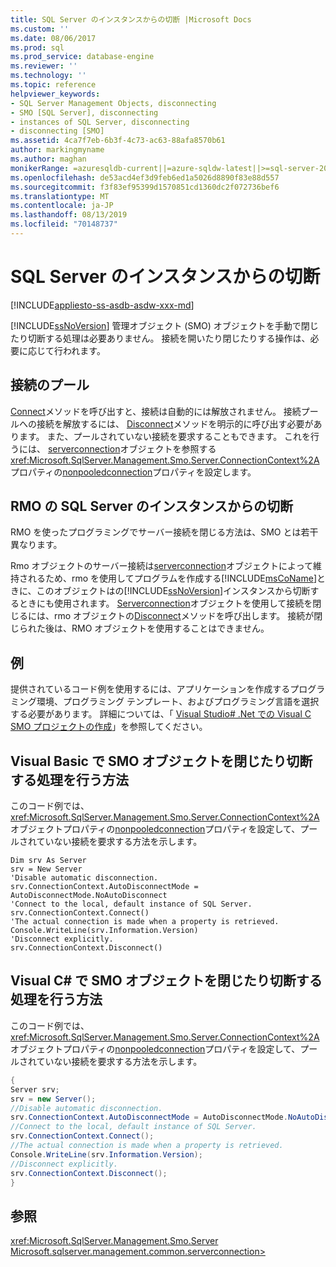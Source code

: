 ```yaml
---
title: SQL Server のインスタンスからの切断 |Microsoft Docs
ms.custom: ''
ms.date: 08/06/2017
ms.prod: sql
ms.prod_service: database-engine
ms.reviewer: ''
ms.technology: ''
ms.topic: reference
helpviewer_keywords:
- SQL Server Management Objects, disconnecting
- SMO [SQL Server], disconnecting
- instances of SQL Server, disconnecting
- disconnecting [SMO]
ms.assetid: 4ca7f7eb-6b3f-4c73-ac63-88afa8570b61
author: markingmyname
ms.author: maghan
monikerRange: =azuresqldb-current||=azure-sqldw-latest||>=sql-server-2016||=sqlallproducts-allversions||>=sql-server-linux-2017||=azuresqldb-mi-current
ms.openlocfilehash: de53acd4ef3d9feb6ed1a5026d8890f83e88d557
ms.sourcegitcommit: f3f83ef95399d1570851cd1360dc2f072736bef6
ms.translationtype: MT
ms.contentlocale: ja-JP
ms.lasthandoff: 08/13/2019
ms.locfileid: "70148737"
---
```

# <a name="disconnecting-from-an-instance-of-sql-server"></a>SQL Server のインスタンスからの切断
[!INCLUDE[appliesto-ss-asdb-asdw-xxx-md](../../../includes/appliesto-ss-asdb-asdw-xxx-md.md)]

  [!INCLUDE[ssNoVersion](../../../includes/ssnoversion-md.md)] 管理オブジェクト (SMO) オブジェクトを手動で閉じたり切断する処理は必要ありません。 接続を開いたり閉じたりする操作は、必要に応じて行われます。  
  
## <a name="connection-pooling"></a>接続のプール  
 [Connect](https://msdn.microsoft.com/library/microsoft.sqlserver.management.common.connectionmanager.connect)メソッドを呼び出すと、接続は自動的には解放されません。 接続プールへの接続を解放するには、 [Disconnect](https://msdn.microsoft.com/library/microsoft.sqlserver.management.common.connectionmanager.disconnect)メソッドを明示的に呼び出す必要があります。 また、プールされていない接続を要求することもできます。 これを行うには、 [serverconnection](https://msdn.microsoft.com/library/microsoft.sqlserver.management.common.serverconnection.aspx)オブジェクトを参照する<xref:Microsoft.SqlServer.Management.Smo.Server.ConnectionContext%2A>プロパティの[nonpooledconnection](https://msdn.microsoft.com/library/microsoft.sqlserver.management.common.connectionsettings.nonpooledconnection)プロパティを設定します。  
  
## <a name="disconnecting-from-an-instance-of-sql-server-for-rmo"></a>RMO の SQL Server のインスタンスからの切断  
 RMO を使ったプログラミングでサーバー接続を閉じる方法は、SMO とは若干異なります。  
  
 Rmo オブジェクトのサーバー接続は[serverconnection](https://msdn.microsoft.com/library/microsoft.sqlserver.management.common.serverconnection.aspx)オブジェクトによって維持されるため、rmo を使用してプログラムを作成する[!INCLUDE[msCoName](../../../includes/msconame-md.md)]ときに、このオブジェクトはの[!INCLUDE[ssNoVersion](../../../includes/ssnoversion-md.md)]インスタンスから切断するときにも使用されます。 [Serverconnection](https://msdn.microsoft.com/library/microsoft.sqlserver.management.common.serverconnection.aspx)オブジェクトを使用して接続を閉じるには、rmo オブジェクトの[Disconnect](https://msdn.microsoft.com/library/microsoft.sqlserver.management.common.connectionmanager.disconnect)メソッドを呼び出します。 接続が閉じられた後は、RMO オブジェクトを使用することはできません。  
  
## <a name="example"></a>例  
提供されているコード例を使用するには、アプリケーションを作成するプログラミング環境、プログラミング テンプレート、およびプログラミング言語を選択する必要があります。 詳細については、「 [Visual Studio&#35; .Net での Visual C SMO プロジェクトの作成](../../../relational-databases/server-management-objects-smo/how-to-create-a-visual-csharp-smo-project-in-visual-studio-net.md)」を参照してください。  
 
  
## <a name="closing-and-disconnecting-an-smo-object-in-visual-basic"></a>Visual Basic で SMO オブジェクトを閉じたり切断する処理を行う方法  
 このコード例では、 <xref:Microsoft.SqlServer.Management.Smo.Server.ConnectionContext%2A>オブジェクトプロパティの[nonpooledconnection](https://msdn.microsoft.com/library/microsoft.sqlserver.management.common.connectionsettings.nonpooledconnection)プロパティを設定して、プールされていない接続を要求する方法を示します。  
  
```VBNET
Dim srv As Server
srv = New Server
'Disable automatic disconnection.
srv.ConnectionContext.AutoDisconnectMode = AutoDisconnectMode.NoAutoDisconnect
'Connect to the local, default instance of SQL Server.
srv.ConnectionContext.Connect()
'The actual connection is made when a property is retrieved.
Console.WriteLine(srv.Information.Version)
'Disconnect explicitly.
srv.ConnectionContext.Disconnect()
```
  
## <a name="closing-and-disconnecting-an-smo-object-in-visual-c"></a>Visual C# で SMO オブジェクトを閉じたり切断する処理を行う方法  
 このコード例では、 <xref:Microsoft.SqlServer.Management.Smo.Server.ConnectionContext%2A>オブジェクトプロパティの[nonpooledconnection](https://msdn.microsoft.com/library/microsoft.sqlserver.management.common.connectionsettings.nonpooledconnection)プロパティを設定して、プールされていない接続を要求する方法を示します。  
  
```csharp  
{   
Server srv;   
srv = new Server();   
//Disable automatic disconnection.   
srv.ConnectionContext.AutoDisconnectMode = AutoDisconnectMode.NoAutoDisconnect;   
//Connect to the local, default instance of SQL Server.   
srv.ConnectionContext.Connect();   
//The actual connection is made when a property is retrieved.   
Console.WriteLine(srv.Information.Version);   
//Disconnect explicitly.   
srv.ConnectionContext.Disconnect();  
}  
```  
  
## <a name="see-also"></a>参照  
 <xref:Microsoft.SqlServer.Management.Smo.Server>   
 [Microsoft.sqlserver.management.common.serverconnection>](https://msdn.microsoft.com/library/microsoft.sqlserver.management.common.serverconnection.aspx)  
  
  
